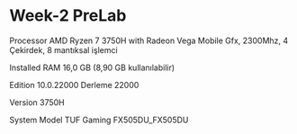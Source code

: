 <h1>Week-2 PreLab</h1>

Processor         AMD Ryzen 7 3750H with Radeon Vega Mobile Gfx, 2300Mhz, 4 Çekirdek, 8 mantıksal işlemci

Installed RAM     16,0 GB (8,90 GB kullanılabilir)

Edition           10.0.22000 Derleme 22000

Version           3750H

System Model      TUF Gaming FX505DU_FX505DU
